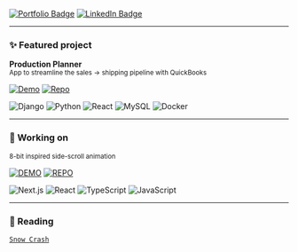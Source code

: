 [![Portfolio Badge](https://img.shields.io/badge/Portfolio-74aa9c?style=for-the-badge)](https://michellef.dev)
[![LinkedIn Badge](https://img.shields.io/badge/LinkedIn-0077B5?style=for-the-badge)](https://www.linkedin.com/in/mflandin/)

---

### ✨ Featured project  
**Production Planner**  
<sub>App to streamline the sales → shipping pipeline with QuickBooks</sub>  

[![Demo](https://img.shields.io/badge/DEMO-004596?style=for-the-badge)](https://fennec.michellef.dev)
[![Repo](https://img.shields.io/badge/REPO-0b7285?style=for-the-badge)](https://github.com/michellevit/Fennec-Animation)

![Django](https://img.shields.io/badge/django-fbe6a2)
![Python](https://img.shields.io/badge/python-fbe6a2)
![React](https://img.shields.io/badge/react-fbe6a2)
![MySQL](https://img.shields.io/badge/mysql-fbe6a2)
![Docker](https://img.shields.io/badge/docker-fbe6a2)

<!--
![Django](https://img.shields.io/badge/django-0c4a30)
![Python](https://img.shields.io/badge/python-ffdb4f)
![React](https://img.shields.io/badge/react-61dafb)
![MySQL](https://img.shields.io/badge/mysql-ffa518)
![Docker](https://img.shields.io/badge/docker-0091e2)
-->
---

### 🦊 Working on
<sub>8-bit inspired side-scroll animation</sub>  

[![DEMO](https://img.shields.io/badge/DEMO-black?style=flat-square)](https://production-planner.michellef.dev)
[![REPO](https://img.shields.io/badge/REPO-black?style=flat-square&logo=github&logoColor=white)](https://github.com/michellevit/Production-Planner)

![Next.js](https://img.shields.io/badge/next.js-ff9e8d)
![React](https://img.shields.io/badge/react-ff9e8d)
![TypeScript](https://img.shields.io/badge/typescript-ff9e8d)
![JavaScript](https://img.shields.io/badge/javascript-ff9e8d)

<!--
![Next.js](https://img.shields.io/badge/next.js-black)
![JavaScript](https://img.shields.io/badge/javascript-F7DF1E)
-->

---

### 📖 Reading  
[`Snow Crash`](https://www.goodreads.com/book/show/61240297-snow-crash)   
